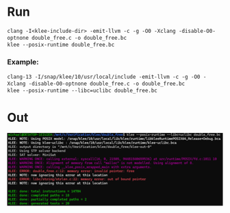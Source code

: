 # Run
```
clang -I<klee-include-dir> -emit-llvm -c -g -O0 -Xclang -disable-O0-optnone double_free.c -o double_free.bc
klee --posix-runtime double_free.bc
```

### Example:
```
clang-13 -I/snap/klee/10/usr/local/include -emit-llvm -c -g -O0 -Xclang -disable-O0-optnone double_free.c -o double_free.bc
klee --posix-runtime --libc=uclibc double_free.bc
```

# Out
![](klee-out.png)